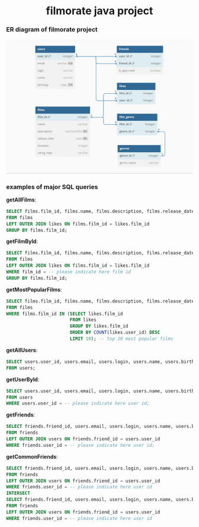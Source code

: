 <h1 align="center">filmorate java project</a> 
  
### ER diagram of filmorate project
![ER diagram of filmorate project](https://github.com/Stormblessed3D/java-filmorate/blob/add-database/ER_diagram.JPG)

### examples of major SQL queries
**getAllFilms**:
```sql
SELECT films.film_id, films.name, films.description, films.release_date, films.duration, films.rating_mpa, COUNT(likes.user_id)
FROM films
LEFT OUTER JOIN likes ON films.film_id = likes.film_id
GROUP BY films.film_id;
```

**getFilmById**:
```sql
SELECT films.film_id, films.name, films.description, films.release_date, films.duration, films.rating_mpa, COUNT(likes.user_id)
FROM films
LEFT OUTER JOIN likes ON films.film_id = likes.film_id
WHERE film_id = -- please indicate here film id
GROUP BY films.film_id;
```

**getMostPopularFilms**:
```sql
SELECT films.film_id, films.name, films.description, films.release_date, films.duration, films.rating_mpa
FROM films
WHERE films.film_id IN (SELECT likes.film_id
                        FROM likes
                        GROUP BY likes.film_id
                        ORDER BY COUNT(likes.user_id) DESC
                        LIMIT 10); -- top 10 most popular films
```

**getAllUsers**:
```sql
SELECT users.user_id, users.email, users.login, users.name, users.birthday
FROM users;
```

**getUserById**:
```sql
SELECT users.user_id, users.email, users.login, users.name, users.birthday
FROM users
WHERE users.user_id = -- please indicate here user id;
```

**getFriends**:
```sql
SELECT friends.friend_id, users.email, users.login, users.name, users.birthday
FROM friends
LEFT OUTER JOIN users ON friends.friend_id = users.user_id 
WHERE friends.user_id = -- please indicate here user id;
```

**getCommonFriends**:
```sql
SELECT friends.friend_id, users.email, users.login, users.name, users.birthday
FROM friends
LEFT OUTER JOIN users ON friends.friend_id = users.user_id 
WHERE friends.user_id = -- please indicate here user id
INTERSECT
SELECT friends.friend_id, users.email, users.login, users.name, users.birthday
FROM friends
LEFT OUTER JOIN users ON friends.friend_id = users.user_id 
WHERE friends.user_id = -- please indicate here user id
```
